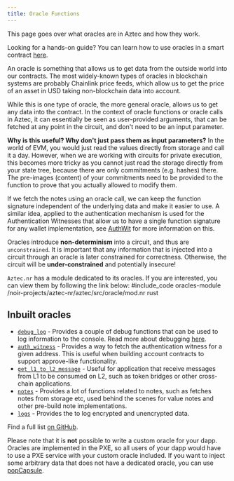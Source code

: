 ```yaml
---
title: Oracle Functions
---
```


This page goes over what oracles are in Aztec and how they work.

Looking for a hands-on guide? You can learn how to use oracles in a smart contract [here](../../../guides/developer_guides/smart_contracts/writing_contracts/how_to_pop_capsules.md).

An oracle is something that allows us to get data from the outside world into our contracts. The most widely-known types of oracles in blockchain systems are probably Chainlink price feeds, which allow us to get the price of an asset in USD taking non-blockchain data into account.

While this is one type of oracle, the more general oracle, allows us to get any data into the contract. In the context of oracle functions or oracle calls in Aztec, it can essentially be seen as user-provided arguments, that can be fetched at any point in the circuit, and don't need to be an input parameter.

**Why is this useful? Why don't just pass them as input parameters?**
In the world of EVM, you would just read the values directly from storage and call it a day. However, when we are working with circuits for private execution, this becomes more tricky as you cannot just read the storage directly from your state tree, because there are only commitments (e.g. hashes) there. The pre-images (content) of your commitments need to be provided to the function to prove that you actually allowed to modify them.

If we fetch the notes using an oracle call, we can keep the function signature independent of the underlying data and make it easier to use. A similar idea, applied to the authentication mechanism is used for the Authentication Witnesses that allow us to have a single function signature for any wallet implementation, see [AuthWit](../../concepts/accounts/authwit.md) for more information on this.

Oracles introduce **non-determinism** into a circuit, and thus are `unconstrained`. It is important that any information that is injected into a circuit through an oracle is later constrained for correctness. Otherwise, the circuit will be **under-constrained** and potentially insecure!

`Aztec.nr` has a module dedicated to its oracles. If you are interested, you can view them by following the link below:
#include_code oracles-module /noir-projects/aztec-nr/aztec/src/oracle/mod.nr rust

## Inbuilt oracles

- [`debug_log`](https://github.com/AztecProtocol/aztec-packages/blob/master/noir-projects/aztec-nr/aztec/src/oracle/debug_log.nr) - Provides a couple of debug functions that can be used to log information to the console. Read more about debugging [here](../../../../reference/debugging.md#logging-in-aztecnr).
- [`auth_witness`](https://github.com/AztecProtocol/aztec-packages/blob/master/noir-projects/aztec-nr/authwit/src/auth_witness.nr) - Provides a way to fetch the authentication witness for a given address. This is useful when building account contracts to support approve-like functionality.
- [`get_l1_to_l2_message`](https://github.com/AztecProtocol/aztec-packages/blob/master/noir-projects/aztec-nr/aztec/src/oracle/get_l1_to_l2_message.nr) - Useful for application that receive messages from L1 to be consumed on L2, such as token bridges or other cross-chain applications.
- [`notes`](https://github.com/AztecProtocol/aztec-packages/blob/master/noir-projects/aztec-nr/aztec/src/oracle/notes.nr) - Provides a lot of functions related to notes, such as fetches notes from storage etc, used behind the scenes for value notes and other pre-build note implementations.
- [`logs`](https://github.com/AztecProtocol/aztec-packages/blob/master/noir-projects/aztec-nr/aztec/src/oracle/logs.nr) - Provides the to log encrypted and unencrypted data.

Find a full list [on GitHub](https://github.com/AztecProtocol/aztec-packages/tree/master/noir-projects/aztec-nr/aztec/src/oracle).

Please note that it is **not** possible to write a custom oracle for your dapp. Oracles are implemented in the PXE, so all users of your dapp would have to use a PXE service with your custom oracle included. If you want to inject some arbitrary data that does not have a dedicated oracle, you can use [popCapsule](../../../guides/developer_guides/smart_contracts/writing_contracts/how_to_pop_capsules.md).
